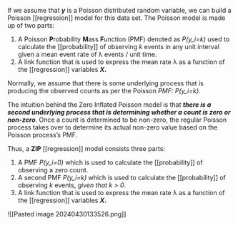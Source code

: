 If we assume that **_y_** is a Poisson distributed random variable, we can build a Poisson [[regression]] model for this data set. The Poisson model is made up of two parts:

1. A Poisson **P**robability **M**ass **F**unction (PMF) denoted as _P(y_i=k)_ used to calculate the [[probability]] of observing _k_ events in any unit interval given a mean event rate of λ events / unit time.
2. A link function that is used to express the mean rate λ as a function of the [[regression]] variables **_X_.**

Normally, we assume that there is some underlying process that is producing the observed counts as per the Poisson _PMF: P(y_i=k)_.

The intuition behind the Zero Inflated Poisson model is that **_there is a second underlying process that is determining whether a count is zero or non-zero_**. Once a count is determined to be non-zero, the regular Poisson process takes over to determine its actual non-zero value based on the Poisson process’s PMF.

Thus, a **ZIP** [[regression]] model consists three parts:

1. A PMF _P(y_i=0)_ which is used to calculate the [[probability]] of observing a zero count.
2. A second PMF _P(y_i=k)_ which is used to calculate the [[probability]] of observing _k_ events, _given that k > 0_.
3. A link function that is used to express the mean rate λ as a function of the [[regression]] variables **_X_.**

![[Pasted image 20240430133526.png]]